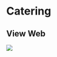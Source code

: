 # Catering

## View Web
<img src="https://github.com/ahmadsyaifuddin-99/catering/assets/77381720/2606969e-8ecf-4217-b004-80f0160a442f">
